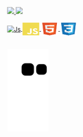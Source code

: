 <div>
  <a href="https://github.com/Iving-Leonardo">
  <img height="180em" src="https://github-readme-stats.vercel.app/api?username=Iving-Leonardo&show_icons=true&theme=tokyonight&include_all_commits=true&count_private=true"/>
  <img height="180em" src="https://github-readme-stats.vercel.app/api/top-langs/?username=Iving-Leonardo&layout=compact&langs_count=6&theme=tokyonight"/>
</div>
<div style="display: inline_block color: gray"><br>
  <img align="center" alt="Js" height="30" width="40" src="https://cdn.jsdelivr.net/gh/devicons/devicon/icons/vscode/vscode-original.svg" />
  <img align="center" alt="Js" height="30" width="40" src="https://raw.githubusercontent.com/devicons/devicon/master/icons/javascript/javascript-plain.svg">
  <img align="center" alt="HTML" height="30" width="40" src="https://raw.githubusercontent.com/devicons/devicon/master/icons/html5/html5-original.svg">
  <img align="center" alt="CSS" height="30" width="40" src="https://raw.githubusercontent.com/devicons/devicon/master/icons/css3/css3-original.svg">
</div>
 
 <br>
 

 
<div> 

 
 
  ![Snake animation](https://github.com/Iving-Leonardo/Iving-Leonardo/blob/output/github-contribution-grid-snake.svg)

</div>
